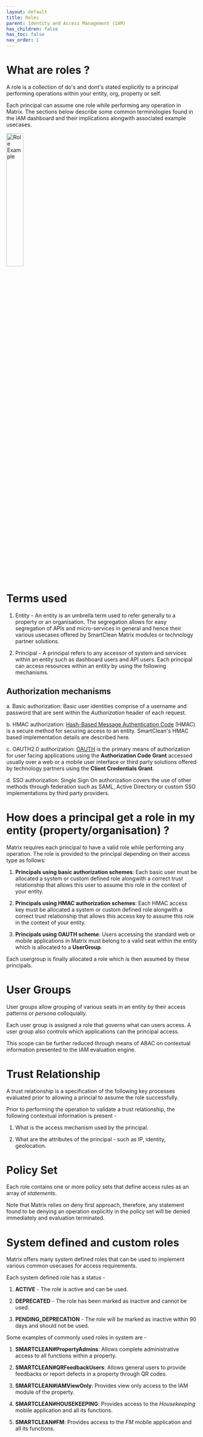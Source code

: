 ```yaml
---
layout: default
title: Roles
parent: Identity and Access Management (IAM)
has_children: false
has_toc: false
nav_order: 1
---
```


# What are roles ?
A role is a collection of do's and dont's stated explicitly to a principal performing operations within your entity, org, property or self.

Each principal can assume one role while performing any operation in Matrix.
The sections below describe some common terminologies found in the IAM dashboard and their implications alongwith associated example usecases.

<img alt="Role Example" src="https://www.smartclean.io/matrix/images/roleExample1.png" style="width: 30%" />

# Terms used
1. Entity - An entity is an umbrella term used to refer generally to a property or an organisation.
The segregation allows for easy segregation of APIs and micro-services in general and hence their various usecases offered by SmartClean Matrix modules or technology partner solutions.

2. Principal - A principal refers to any accessor of system and services within an entity such as dashboard users and API users.
Each principal can access resources within an entity by using the following mechanisms.

## Authorization mechanisms

a. Basic authorization: Basic user identities comprise of a username and password that are sent within the *Authorization* header of each request.

b. HMAC authorization: [Hash-Based Message Authentication Code](https://datatracker.ietf.org/doc/html/rfc2104) (HMAC) is a secure method for securing access to an entity.
SmartClean's HMAC based implementation details are described here.

c. OAUTH2.0 authorization: [OAUTH](https://datatracker.ietf.org/doc/html/rfc6749) is the primary means of authorization for user facing applications using the **Authorization Code Grant** accessed usually over a web or a mobile user interface or third party solutions offered by technology partners using the **Client Credentials Grant**.

d. SSO authorization: Single Sign On authorization covers the use of other methods through federation such as SAML, Active Directory or custom SSO implementations by third party providers.

# How does a principal get a role in my entity (property/organisation) ?
Matrix requires each principal to have a valid role while performing any operation.
The role is provided to the principal depending on their access type as follows:

1. **Principals using basic authorization schemes**: Each basic user must be allocated a system or custom defined role alongwith a correct trust relationship that allows this user to assume this role in the context of your entity.

2. **Principals using HMAC authorization schemes**: Each HMAC access key must be allocated a system or custom defined role alongwith a correct trust relationship that allows this access key to assume this role in the context of your entity.

3. **Principals using OAUTH scheme**: Users accessing the standard web or mobile applications in Matrix must belong to a valid seat within the entity which is allocated to a **UserGroup**.

Each usergroup is finally allocated a role which is then assumed by these principals.

# User Groups
User groups allow grouping of various seats in an entity by their access patterns or *persona* colloquially.

Each user group is assigned a role that governs what can users access. A user group also controls which applications can the principal access.

This scope can be further reduced through means of ABAC on contextual information presented to the IAM evaluation engine.

# Trust Relationship
A trust relationship is a specification of the following key processes evaluated prior to allowing a princial to assume the role successfully.

Prior to performing the operation to validate a trust relationship, the following contextual information is present -

1. What is the access mechanism used by the principal.

2. What are the attributes of the principal - such as IP, identity, geolocation.

# Policy Set
Each role contains one or more policy sets that define access rules as an array of *statements*.

Note that Matrix relies on deny first approach, therefore, any statement found to be denying an operation explicitly in the policy set will be denied immediately and evaluation terminated.

# System defined and custom roles
Matrix offers many system defined roles that can be used to implement various common usecases for access requirements.

Each system defined role has a status -

1. **ACTIVE** - The role is active and can be used.

2. **DEPRECATED** - The role has been marked as inactive and cannot be used.

3. **PENDING_DEPRECATION** - The role will be marked as inactive within 90 days and should not be used.

Some examples of commonly used roles in system are -

1. **SMARTCLEAN#PropertyAdmins**: Allows complete administrative access to all functions within a property.

2. **SMARTCLEAN#QRFeedbackUsers**: Allows general users to provide feedbacks or report defects in a property through QR codes.

3. **SMARTCLEAN#IAMViewOnly**: Provides view only access to the IAM module of the property.

4. **SMARTCLEAN#HOUSEKEEPING**: Provides access to the *Housekeeping* mobile application and all its functions.

5. **SMARTCLEAN#FM**: Provides access to the *FM* mobile application and all its functions.
